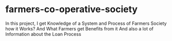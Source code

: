 # farmers-co-operative-society
  In this project, I get Knowledge of a System and Process of Farmers Society how it Works? And What Farmers get Benefits from it And also a lot of Information about the Loan Process
